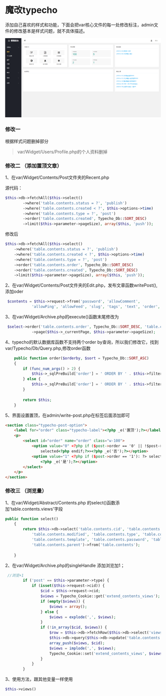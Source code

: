 # 魔改typecho


添加自己喜欢的样式和功能，下面会把var核心文件的每一处修改标注，admin文件的修改基本是样式问题，就不具体描述。


![截图](screenshot.png)


### 修改一

根据样式问题删掉部分<br>

>  var/Widget/Users/Profile.php的个人资料删掉<br>


### 修改二 （添加置顶文章）

1、在var/Widget/Contents/Post文件夹的Recent.php

源代码：

```php
$this->db->fetchAll($this->select()
        ->where('table.contents.status = ?', 'publish')
        ->where('table.contents.created < ?', $this->options->time)
        ->where('table.contents.type = ?', 'post')
        ->order('table.contents.created', Typecho_Db::SORT_DESC)
        ->limit($this->parameter->pageSize), array($this, 'push'));
```

修改后

```php
$this->db->fetchAll($this->select()
    ->where('table.contents.status = ?', 'publish')
    ->where('table.contents.created < ?', $this->options->time)
    ->where('table.contents.type = ?', 'post')
    ->order('table.contents.order', Typecho_Db::SORT_DESC)
    ->order('table.contents.created', Typecho_Db::SORT_DESC)
    ->limit($this->parameter->pageSize), array($this, 'push'));
```

2、在var/Widget/Contents/Post文件夹的Edit.php，发布文章函数writePost(),添加oder

```php
 $contents = $this->request->from('password', 'allowComment',
            'allowPing', 'allowFeed', 'slug', 'tags', 'text', 'order', 'visibility');
```

3、在var/Widget/Archive.php的execute()函数末尾修改为

```php
 $select->order('table.contents.order', Typecho_Db::SORT_DESC, 'table.contents.created', Typecho_Db::SORT_DESC)
            ->page($this->_currentPage, $this->parameter->pageSize);
```

4、typecho的默认数据库函数不支持两个order by查询，所以我们修改它，找到var/Typecho/Db/Query.php,修改order函数

```php
    public function order($orderby, $sort = Typecho_Db::SORT_ASC)
    {
        if (func_num_args() > 2) {
            $this->_sqlPreBuild['order'] = ' ORDER BY ' . $this->filterColumn($orderby) . (empty($sort) ? null : ' ' . $sort) . ',' . $this->filterColumn(func_get_arg(2)) . (empty(func_get_arg(3)) ? null : ' ' . $sort);
        } else {
            $this->_sqlPreBuild['order'] = ' ORDER BY ' . $this->filterColumn($orderby) . (empty($sort) ? null : ' ' . $sort);
        }

        return $this;
    }
```
5、界面设置置顶，在admin/write-post.php在标签后面添加即可

```html
<section class="typecho-post-option">
    <label for="order" class="typecho-label"><?php _e('置顶');?></label>
    <p>
        <select id="order" name="order" class="w-100">
            <option value="0" <?php if ($post->order == '0' || !$post->order): ?>
                selected<?php endif;?>><?php _e('否');?></option>
            <option value="1" <?php if ($post->order == '1'): ?> selected<?php endif;?>>
                <?php _e('是');?></option>
        </select>
    </p>
</section>
```


### 修改三 （浏览量）

1、在var/Widget/Abstract/Contents.php 的select()函数添加'table.contents.views'字段

```php
public function select()
    {
        return $this->db->select('table.contents.cid', 'table.contents.title', 'table.contents.slug', 'table.contents.created', 'table.contents.views', 'table.contents.authorId',
            'table.contents.modified', 'table.contents.type', 'table.contents.status', 'table.contents.text', 'table.contents.commentsNum', 'table.contents.order',
            'table.contents.template', 'table.contents.password', 'table.contents.allowComment', 'table.contents.allowPing', 'table.contents.allowFeed',
            'table.contents.parent')->from('table.contents');

    }
```

2、在var/Widget/Archive.php的singleHandle 添加浏览加1；

```php
 //浏览+1
        if ('post' == $this->parameter->type) {
            if (isset($this->request->cid)) {
                $cid = $this->request->cid;
                $views = Typecho_Cookie::get('extend_contents_views');
                if (empty($views)) {
                    $views = array();
                } else {
                    $views = explode(',', $views);
                }
                if (!in_array($cid, $views)) {
                    $row = $this->db->fetchRow($this->db->select('views')->from('table.contents')->where('cid = ?', $cid));
                    $this->db->query($this->db->update('table.contents')->rows(array('views' => (int) $row['views'] + 1))->where('cid = ?', $cid));
                    array_push($views, $cid);
                    $views = implode(',', $views);
                    Typecho_Cookie::set('extend_contents_views', $views);
                }
            }
        }
```
3、使用方法，跟其他变量一样使用

```php
$this->views()
```
